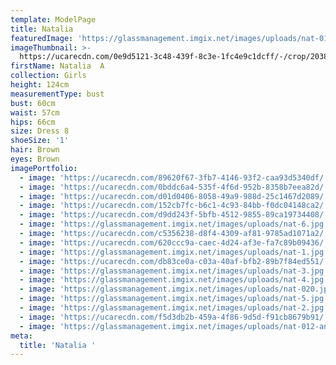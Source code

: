 ```yaml
---
template: ModelPage
title: Natalia
featuredImage: 'https://glassmanagement.imgix.net/images/uploads/nat-013.jpg'
imageThumbnail: >-
  https://ucarecdn.com/0e9d5121-3c48-439f-8c3e-1fc4e9c1dcff/-/crop/2038x2749/0,0/-/preview/
firstName: Natalia  A
collection: Girls
height: 124cm
measurementType: bust
bust: 60cm
waist: 57cm
hips: 66cm
size: Dress 8
shoeSize: '1'
hair: Brown
eyes: Brown
imagePortfolio:
  - image: 'https://ucarecdn.com/89620f67-3fb7-4146-93f2-caa93d5340df/'
  - image: 'https://ucarecdn.com/0bddc6a4-535f-4f6d-952b-8358b7eea82d/'
  - image: 'https://ucarecdn.com/d01d0406-8058-49a9-988d-25c1467d2089/'
  - image: 'https://ucarecdn.com/152cb7fc-b6c1-4c93-84bb-f0dc04148ca2/'
  - image: 'https://ucarecdn.com/d9dd243f-5bfb-4512-9855-89ca19734408/'
  - image: 'https://glassmanagement.imgix.net/images/uploads/nat-6.jpg'
  - image: 'https://ucarecdn.com/c5356238-d8f4-4309-af81-9785ad1071a2/'
  - image: 'https://ucarecdn.com/620ccc9a-caec-4d24-af3e-fa7c89b09436/'
  - image: 'https://glassmanagement.imgix.net/images/uploads/nat-1.jpg'
  - image: 'https://ucarecdn.com/db83ce0a-c03a-40af-bfb2-89b7f84ed551/'
  - image: 'https://glassmanagement.imgix.net/images/uploads/nat-3.jpg'
  - image: 'https://glassmanagement.imgix.net/images/uploads/nat-4.jpg'
  - image: 'https://glassmanagement.imgix.net/images/uploads/nat-020.jpg'
  - image: 'https://glassmanagement.imgix.net/images/uploads/nat-5.jpg'
  - image: 'https://glassmanagement.imgix.net/images/uploads/nat-2.jpg'
  - image: 'https://ucarecdn.com/f5d3db2b-459a-4f86-9d5d-f91cb8679b91/'
  - image: 'https://glassmanagement.imgix.net/images/uploads/nat-012-angel.jpg'
meta:
  title: 'Natalia '
---
```


